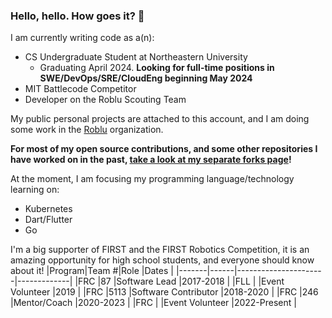 ### Hello, hello. How goes it? 👋
I am currently writing code as a(n):
- CS Undergraduate Student at Northeastern University
  - Graduating April 2024. **Looking for full-time positions in SWE/DevOps/SRE/CloudEng beginning May 2024**
- MIT Battlecode Competitor
- Developer on the Roblu Scouting Team

My public personal projects are attached to this account, and I am doing some work in the [Roblu](https://github.com/RobluScouting) organization.

**For most of my open source contributions, and some other repositories I have worked on in the past, [take a look at my separate forks page](https://github.com/aidan-mundy-forks)!**

At the moment, I am focusing my programming language/technology learning on:
- Kubernetes
- Dart/Flutter
- Go

I'm a big supporter of FIRST and the FIRST Robotics Competition, it is an amazing opportunity for high school students, and everyone should know about it!
|Program|Team #|Role                  |Dates        |
|-------|------|----------------------|-------------|
|FRC    |87    |Software Lead         |2017-2018    |
|FLL    |      |Event Volunteer       |2019         |
|FRC    |5113  |Software Contributor  |2018-2020    |
|FRC    |246   |Mentor/Coach          |2020-2023    |
|FRC    |      |Event Volunteer       |2022-Present |
